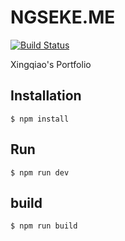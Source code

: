 # NGSEKE.ME
[![Build Status](https://travis-ci.com/ngseke/ngseke.me.svg?branch=dev)](https://travis-ci.com/ngseke/ngseke.me)

Xingqiao's Portfolio

## Installation

```
$ npm install
```

## Run
```
$ npm run dev
```

## build
```
$ npm run build
```

